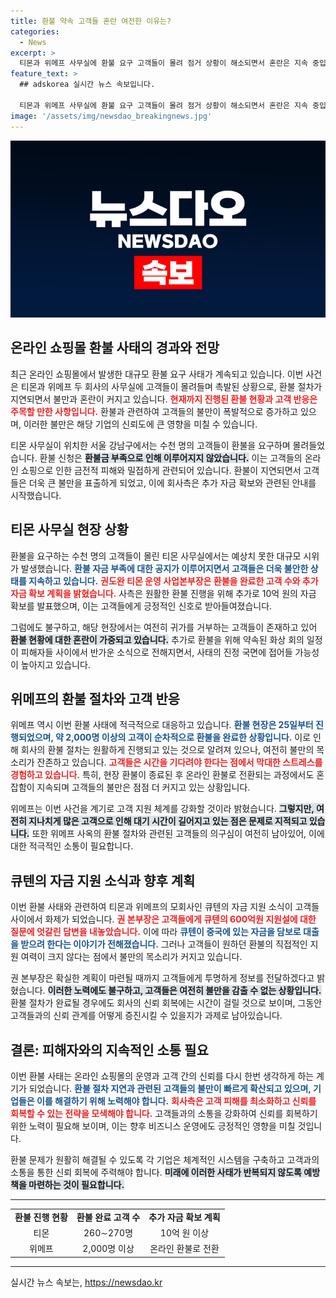 ```yaml
---
title: 환불 약속 고객들 혼란 여전한 이유는?
categories:
  - News
excerpt: >
  티몬과 위메프 사무실에 환불 요구 고객들이 몰려 점거 상황이 해소되면서 혼란은 지속 중입니다. 환불 약속과 자금 확보가 결국 어떻게 진행될지, 고객들은 여전히 긴장 속에 상황을 주시하고 있습니다.
feature_text: >
  ## adskorea 실시간 뉴스 속보입니다.

  티몬과 위메프 사무실에 환불 요구 고객들이 몰려 점거 상황이 해소되면서 혼란은 지속 중입니다. 환불 약속과 자금 확보가 결국 어떻게 진행될지, 고객들은 여전히 긴장 속에 상황을 주시하고 있습니다.
image: '/assets/img/newsdao_breakingnews.jpg'
---
```


<p><img src="/assets/img/newsdao_breakingnews.jpg" alt="adskorea 속보" /></p>

<h2 data-ke-size="size26">온라인 쇼핑몰 환불 사태의 경과와 전망</h2>

<p data-ke-size="size16">최근 온라인 쇼핑몰에서 발생한 대규모 환불 요구 사태가 계속되고 있습니다. 이번 사건은 티몬과 위메프 두 회사의 사무실에 고객들이 몰려들며 촉발된 상황으로, 환불 절차가 지연되면서 불만과 혼란이 커지고 있습니다. <b><span style="color: #ee2323;">현재까지 진행된 환불 현황과 고객 반응은 주목할 만한 사항입니다.</span></b> 환불과 관련하여 고객들의 불만이 폭발적으로 증가하고 있으며, 이러한 불만은 해당 기업의 신뢰도에 큰 영향을 미칠 수 있습니다.</p>

<p data-ke-size="size16">티몬 사무실이 위치한 서울 강남구에서는 수천 명의 고객들이 환불을 요구하며 몰려들었습니다. 환불 신청은 <b><span style="background-color: #21538527;">환불금 부족으로 인해 이루어지지 않았습니다.</span></b> 이는 고객들의 온라인 쇼핑으로 인한 금전적 피해와 밀접하게 관련되어 있습니다. 환불이 지연되면서 고객들은 더욱 큰 불만을 표출하게 되었고, 이에 회사측은 추가 자금 확보와 관련된 안내를 시작했습니다.</p>

<h2 data-ke-size="size26">티몬 사무실 현장 상황</h2>

<p data-ke-size="size16">환불을 요구하는 수천 명의 고객들이 몰린 티몬 사무실에서는 예상치 못한 대규모 시위가 발생했습니다. <b><span style="color: #1a5490;">환불 자금 부족에 대한 공지가 이루어지면서 고객들은 더욱 불안한 상태를 지속하고 있습니다.</span></b> <b><span style="color: #ee2323;">권도완 티몬 운영 사업본부장은 환불을 완료한 고객 수와 추가 자금 확보 계획을 밝혔습니다.</span></b> 사측은 원활한 환불 진행을 위해 추가로 10억 원의 자금 확보를 발표했으며, 이는 고객들에게 긍정적인 신호로 받아들여졌습니다.</p>

<p data-ke-size="size16">그럼에도 불구하고, 해당 현장에서는 여전히 귀가를 거부하는 고객들이 존재하고 있어 <b><span style="background-color: #21538527;">환불 현황에 대한 혼란이 가중되고 있습니다.</span></b> 추가로 환불을 위해 약속된 화상 회의 일정이 피해자들 사이에서 반가운 소식으로 전해지면서, 사태의 진정 국면에 접어들 가능성이 높아지고 있습니다.</p>

<h2 data-ke-size="size26">위메프의 환불 절차와 고객 반응</h2>

<p data-ke-size="size16">위메프 역시 이번 환불 사태에 적극적으로 대응하고 있습니다. <b><span style="color: #1a5490;">환불 현장은 25일부터 진행되었으며, 약 2,000명 이상의 고객이 순차적으로 환불을 완료한 상황입니다.</span></b> 이로 인해 회사의 환불 절차는 원활하게 진행되고 있는 것으로 알려져 있으나, 여전히 불만의 목소리가 잔존하고 있습니다. <b><span style="color: #ee2323;">고객들은 시간을 기다려야 한다는 점에서 막대한 스트레스를 경험하고 있습니다.</span></b> 특히, 현장 환불이 종료된 후 온라인 환불로 전환되는 과정에서도 혼잡함이 지속되며 고객들의 불만은 점점 더 커지고 있는 상황입니다.</p>

<p data-ke-size="size16">위메프는 이번 사건을 계기로 고객 지원 체계를 강화할 것이라 밝혔습니다. <b><span style="background-color: #21538527;">그렇지만, 여전히 지나치게 많은 고객으로 인해 대기 시간이 길어지고 있는 점은 문제로 지적되고 있습니다.</span></b> 또한 위메프 사옥의 환불 절차와 관련된 고객들의 의구심이 여전히 남아있어, 이에 대한 적극적인 소통이 필요합니다.</p>

<h2 data-ke-size="size26">큐텐의 자금 지원 소식과 향후 계획</h2>

<p data-ke-size="size16">이번 환불 사태와 관련하여 티몬과 위메프의 모회사인 큐텐의 자금 지원 소식이 고객들 사이에서 화제가 되었습니다. <b><span style="color: #ee2323;">권 본부장은 고객들에게 큐텐의 600억원 지원설에 대한 질문에 엇갈린 답변을 내놓았습니다.</span></b> 이에 따라 <b><span style="color: #1a5490;">큐텐이 중국에 있는 자금을 담보로 대출을 받으려 한다는 이야기가 전해졌습니다.</span></b> 그러나 고객들이 원하던 환불의 직접적인 지원 여력이 크지 않다는 점에서 불만의 목소리가 커지고 있습니다.</p>

<p data-ke-size="size16">권 본부장은 확실한 계획이 마련될 때까지 고객들에게 투명하게 정보를 전달하겠다고 밝혔습니다. <b><span style="background-color: #21538527;">이러한 노력에도 불구하고, 고객들은 여전히 불만을 감출 수 없는 상황입니다.</span></b> 환불 절차가 완료될 경우에도 회사의 신뢰 회복에는 시간이 걸릴 것으로 보이며, 그동안 고객들과의 신뢰 관계를 어떻게 증진시킬 수 있을지가 과제로 남아있습니다.</p>

<h2 data-ke-size="size26">결론: 피해자와의 지속적인 소통 필요</h2>

<p data-ke-size="size16">이번 환불 사태는 온라인 쇼핑몰의 운영과 고객 간의 신뢰를 다시 한번 생각하게 하는 계기가 되었습니다. <b><span style="color: #1a5490;">환불 절차 지연과 관련된 고객들의 불만이 빠르게 확산되고 있으며, 기업들은 이를 해결하기 위해 노력해야 합니다.</span></b> <b><span style="color: #ee2323;">회사측은 고객 피해를 최소화하고 신뢰를 회복할 수 있는 전략을 모색해야 합니다.</span></b> 고객들과의 소통을 강화하여 신뢰를 회복하기 위한 노력이 필요해 보이며, 이는 향후 비즈니스 운영에도 긍정적인 영향을 미칠 것입니다.</p>

<p data-ke-size="size16">환불 문제가 원활히 해결될 수 있도록 각 기업은 체계적인 시스템을 구축하고 고객과의 소통을 통한 신뢰 회복에 주력해야 합니다. <b><span style="background-color: #21538527;">미래에 이러한 사태가 반복되지 않도록 예방책을 마련하는 것이 필요합니다.</span></b></p>

<hr />

<table style="width: 100%; border-spacing: 0; border-collapse: collapse;">
    <tbody>
        <tr>
            <td style="text-align: center; height: 17px;"><b>환불 진행 현황</b></td>
            <td style="text-align: center; height: 17px;"><b>환불 완료 고객 수</b></td>
            <td style="text-align: center; height: 17px;"><b>추가 자금 확보 계획</b></td>
        </tr>
        <tr>
            <td style="text-align: center; height: 17px;">티몬</td>
            <td style="text-align: center; height: 17px;">260∼270명</td>
            <td style="text-align: center; height: 17px;">10억 원 이상</td>
        </tr>
        <tr>
            <td style="text-align: center; height: 17px;">위메프</td>
            <td style="text-align: center; height: 17px;">2,000명 이상</td>
            <td style="text-align: center; height: 17px;">온라인 환불로 전환</td>
        </tr>
    </tbody>
</table>

<hr />
실시간 뉴스 속보는, <a href="https://newsdao.kr" rel="dofollow">https://newsdao.kr</a>


